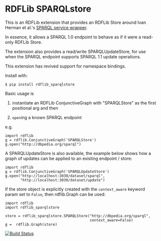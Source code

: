
RDFLib SPARQLstore
==================

This is an RDFLib extension that provides an RDFLib Store around Ivan Herman
et al.'s [SPARQL service wrapper](http://pypi.python.org/pypi/SPARQLWrapper).

In essence, it allows a SPARQL 1.0 endpoint to behave as if it were a read-only
RDFLib Store.

The extension also provides a read/write SPARQLUpdateStore, for use when the SPARQL
endpoint supports SPARQL 1.1 update operations.

This extension has revived support for namespace bindings.


Install with:

    $ pip install rdflib_sparqlstore

Basic usage is

1. instantiate an RDFLib ConjunctiveGraph with "SPARQLStore" as the first
   positional arg and then

2. ``open``ing a known SPARQL endpoint

e.g.

    import rdflib
    g = rdflib.ConjunctiveGraph('SPARQLStore')
    g.open("http://dbpedia.org/sparql")


A SPARQLUpdateStore is also available, the example below shows how a graph of 
updates can be applied to an existing endpoint / store:

    import rdflib
    g = rdflib.ConjunctiveGraph('SPARQLUpdateStore')
    g.open("http://localhost:3030/dataset/sparql",
           "http://localhost:3030/dataset/update")


If the store object is explicitly created with the ``context_aware`` keyword
param set to ``False``, then rdflib.Graph can be used: 

    import rdflib
    import rdflib_sparqlstore

    store = rdflib_sparqlstore.SPARQLStore("http://dbpedia.org/sparql",
                                           context_aware=False)
    g =  rdflib.Graph(store)


[![Build Status](https://travis-ci.org/RDFLib/rdflib-sparqlstore.png?branch=master)](https://travis-ci.org/RDFLib/rdflib-sparqlstore)
